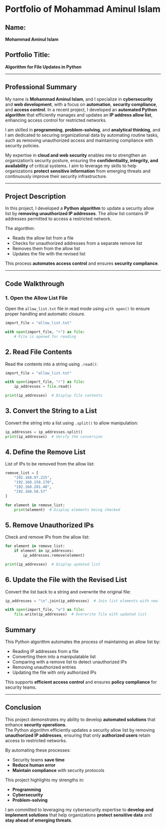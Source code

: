 # Portfolio of Mohammad Aminul Islam

## Name:
**Mohammad Aminul Islam**

## Portfolio Title:
**Algorithm for File Updates in Python**

---

## Professional Summary

My name is **Mohammad Aminul Islam**, and I specialize in **cybersecurity** and **web development**, with a focus on **automation**, **security compliance**, and **access control**. In a recent project, I developed an **automated Python algorithm** that efficiently manages and updates an **IP address allow list**, enhancing access control for restricted networks.

I am skilled in **programming**, **problem-solving**, and **analytical thinking**, and I am dedicated to securing organizational data by automating routine tasks, such as removing unauthorized access and maintaining compliance with security policies.

My expertise in **cloud and web security** enables me to strengthen an organization’s security posture, ensuring the **confidentiality, integrity, and availability** of critical systems. I aim to leverage my skills to help organizations **protect sensitive information** from emerging threats and continuously improve their security infrastructure.

---

## Project Description

In this project, I developed a **Python algorithm** to update a security allow list by **removing unauthorized IP addresses**. The allow list contains IP addresses permitted to access a restricted network.

The algorithm:
- Reads the allow list from a file
- Checks for unauthorized addresses from a separate remove list
- Removes them from the allow list
- Updates the file with the revised list

This process **automates access control** and ensures **security compliance**.

---

## Code Walkthrough

### 1. Open the Allow List File

Open the `allow_list.txt` file in read mode using `with open()` to ensure proper handling and automatic closure.

```python
import_file = "allow_list.txt"

with open(import_file, "r") as file:
    # File is opened for reading
```

## 2. Read File Contents
Read the contents into a string using `.read()`:

```python
import_file = "allow_list.txt"

with open(import_file, "r") as file:
    ip_addresses = file.read()

print(ip_addresses)  # Display file contents
```

## 3. Convert the String to a List
Convert the string into a list using `.split()` to allow manipulation:

```python
ip_addresses = ip_addresses.split()
print(ip_addresses)  # Verify the conversion
```

## 4. Define the Remove List
List of IPs to be removed from the allow list:

```python
remove_list = [
    "192.168.97.225",
    "192.168.158.170",
    "192.168.201.40",
    "192.168.58.57"
]

for element in remove_list:
    print(element)  # Display elements being checked
```

## 5. Remove Unauthorized IPs
Check and remove IPs from the allow list:

```python
for element in remove_list:
    if element in ip_addresses:
        ip_addresses.remove(element)

print(ip_addresses)  # Display updated list
```

## 6. Update the File with the Revised List
Convert the list back to a string and overwrite the original file:

```python
ip_addresses = "\n".join(ip_addresses)  # Join list elements with new lines

with open(import_file, "w") as file:
    file.write(ip_addresses)  # Overwrite file with updated list
```

## Summary

This Python algorithm automates the process of maintaining an allow list by:

- Reading IP addresses from a file  
- Converting them into a manipulatable list  
- Comparing with a remove list to detect unauthorized IPs  
- Removing unauthorized entries  
- Updating the file with only authorized IPs  

This supports **efficient access control** and ensures **policy compliance** for security teams.

---

## Conclusion

This project demonstrates my ability to develop **automated solutions** that enhance **security operations**.  
The Python algorithm efficiently updates a security allow list by removing **unauthorized IP addresses**, ensuring that only **authorized users** retain access to restricted networks.

By automating these processes:

- Security teams **save time**  
- **Reduce human error**  
- **Maintain compliance** with security protocols  

This project highlights my strengths in:

- **Programming**  
- **Cybersecurity**  
- **Problem-solving**  

I am committed to leveraging my cybersecurity expertise to **develop and implement solutions** that help organizations **protect sensitive data** and **stay ahead of emerging threats**.
